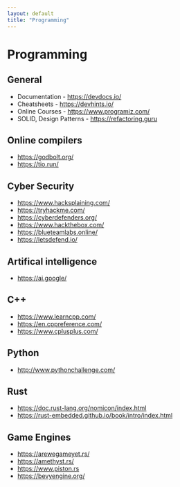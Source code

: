 ```yaml
---
layout: default
title: "Programming"
---
```


# Programming


## General

+ Documentation - https://devdocs.io/
+ Cheatsheets - https://devhints.io/
+ Online Courses - https://www.programiz.com/
+ SOLID, Design Patterns - https://refactoring.guru

## Online compilers

+ https://godbolt.org/
+ https://tio.run/

## Cyber Security

+ https://www.hacksplaining.com/
+ https://tryhackme.com/
+ https://cyberdefenders.org/
+ https://www.hackthebox.com/
+ https://blueteamlabs.online/
+ https://letsdefend.io/

## Artifical intelligence 

+ https://ai.google/

## C++

+ https://www.learncpp.com/
+ https://en.cppreference.com/
+ https://www.cplusplus.com/

## Python

+ http://www.pythonchallenge.com/

## Rust

* https://doc.rust-lang.org/nomicon/index.html
* https://rust-embedded.github.io/book/intro/index.html

## Game Engines

* https://arewegameyet.rs/
* https://amethyst.rs/
* https://www.piston.rs
* https://bevyengine.org/
